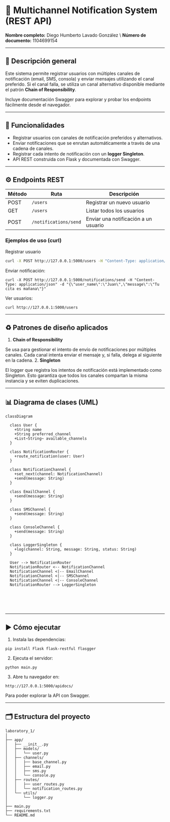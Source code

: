 # 🧪 **Multichannel Notification System (REST API)**

**Nombre completo:** Diego Humberto Lavado González \\
**Número de documento:** 1104699154  

---

## 📝 Descripción general

Este sistema permite registrar usuarios con múltiples canales de notificación (email, SMS, consola) y enviar mensajes utilizando el canal preferido. Si el canal falla, se utiliza un canal alternativo disponible mediante el patrón **Chain of Responsibility**.

Incluye documentación Swagger para explorar y probar los endpoints fácilmente desde el navegador.

---

## 🎯 Funcionalidades

- Registrar usuarios con canales de notificación preferidos y alternativos.
- Enviar notificaciones que se enrutan automáticamente a través de una cadena de canales.
- Registrar cada intento de notificación con un **logger Singleton**.
- API REST construida con Flask y documentada con Swagger.

---

## ⚙️ Endpoints REST

| Método | Ruta                     | Descripción                                |
|--------|--------------------------|--------------------------------------------|
| POST   | `/users`                 | Registrar un nuevo usuario                 |
| GET    | `/users`                 | Listar todos los usuarios                  |
| POST   | `/notifications/send`    | Enviar una notificación a un usuario       |

### Ejemplos de uso (curl)

Registrar usuario
```bash
curl -X POST http://127.0.0.1:5000/users -H "Content-Type: application/json" -d "{\"name\":\"Juan\",\"preferred_channel\":\"email\",\"available_channels\":[\"email\",\"sms\",\"console\"]}"
```


Enviar notificación:

```
curl -X POST http://127.0.0.1:5000/notifications/send -H "Content-Type: application/json" -d "{\"user_name\":\"Juan\",\"message\":\"Tu cita es mañana\"}"
```

Ver usuarios:
```
curl http://127.0.0.1:5000/users
```
---

## ♻️ Patrones de diseño aplicados
1. **Chain of Responsibility**

Se usa para gestionar el intento de envío de notificaciones por múltiples canales. Cada canal intenta enviar el mensaje y, si falla, delega al siguiente en la cadena.
2. **Singleton**

El logger que registra los intentos de notificación está implementado como Singleton. Esto garantiza que todos los canales compartan la misma instancia y se eviten duplicaciones.

---
## 📊 Diagrama de clases (UML)

```mermaid
classDiagram

  class User {
    +String name
    +String preferred_channel
    +List~String~ available_channels
  }

  class NotificationRouter {
    +route_notification(user: User)
  }

  class NotificationChannel {
    +set_next(channel: NotificationChannel)
    +send(message: String)
  }

  class EmailChannel {
    +send(message: String)
  }

  class SMSChannel {
    +send(message: String)
  }

  class ConsoleChannel {
    +send(message: String)
  }

  class LoggerSingleton {
    +log(channel: String, message: String, status: String)
  }

  User --> NotificationRouter
  NotificationRouter <-- NotificationChannel
  NotificationChannel <|-- EmailChannel
  NotificationChannel <|-- SMSChannel
  NotificationChannel <|-- ConsoleChannel
  NotificationRouter --> LoggerSingleton
  


    


```

---
## ▶️ Cómo ejecutar

1. Instala las dependencias:

```
pip install Flask flask-restful flasgger
```

2. Ejecuta el servidor:

```
python main.py
```

3. Abre tu navegador en:

```
http://127.0.0.1:5000/apidocs/

```
Para poder explorar la API con Swagger.

---
## 🗂️ Estructura del proyecto

```
laboratory_1/
│
├── app/
│   ├── __init__.py
│   ├── models/
│   │   └── user.py
│   ├── channels/
│   │   ├── base_channel.py
│   │   ├── email.py
│   │   ├── sms.py
│   │   └── console.py
│   ├── routes/
│   │   ├── user_routes.py
│   │   └── notification_routes.py
│   └── utils/
│       └── logger.py
│
├── main.py
├── requirements.txt
└── README.md
```





